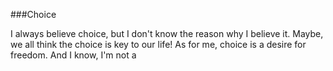 ###Choice

I always believe choice, but I don't know the reason why I believe it. Maybe, we all think the choice is key to our life! As for me, choice is a desire for freedom. And I know, I'm not a  





















































